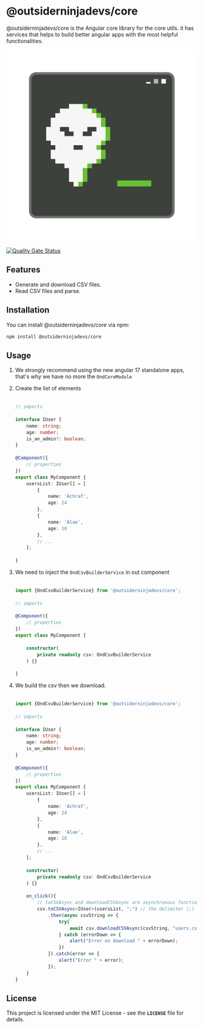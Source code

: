 # @outsiderninjadevs/core

@outsiderninjadevs/core is the Angular core library for the core utils. it has services that helps to build better angular apps with the most helpful functionalities.

![@Outsiderninjadevs/core logo](https://raw.githubusercontent.com/achrafmataich/ond-core/master/projects/outsiderninjadevs/core/assets/ond-logo.png)

[![Quality Gate Status](https://sonarcloud.io/api/project_badges/measure?project=achrafmataich_ond-core&metric=alert_status)](https://sonarcloud.io/summary/new_code?id=achrafmataich_ond-core)

## Features

- Generate and download CSV files.
- Read CSV files and parse.

## Installation

You can install @outsiderninjadevs/core via npm:

```bash
npm install @outsiderninjadevs/core
```

## Usage

1. We strongly recommend using the new angular 17 standalone apps, that's why we have no more the `OndCoreModule`

2. Create the list of elements

    ```ts

    // imports

    interface IUser {
        name: string;
        age: number;
        is_an_admin?: boolean;
    }

    @Component({
        // properties
    })
    export class MyComponent {
        usersList: IUser[] = [
            {
                name: 'Achraf',
                age: 24
            },
            {
                name: 'Alae',
                age: 18
            },
            // ...
        ];

    }

    ```

3. We need to inject the `OndCsvBuilderService` in out component

    ```ts

    import {OndCsvBuilderService} from '@outsiderninjadevs/core';
    
    // imports

    @Component({
        // properties
    })
    export class MyComponent {
        
        constructor(
            private readonly csv: OndCsvBuilderService
        ) {}

    }
    
    ```

4. We build the csv then we download.

    ```ts

    import {OndCsvBuilderService} from '@outsiderninjadevs/core';

    // imports

    interface IUser {
        name: string;
        age: number;
        is_an_admin?: boolean;
    }

    @Component({
        // properties
    })
    export class MyComponent {
        usersList: IUser[] = [
            {
                name: 'Achraf',
                age: 24
            },
            {
                name: 'Alae',
                age: 18
            },
            // ...
        ];

        constructor(
            private readonly csv: OndCsvBuilderService
        ) {}

        on_click(){
            // toCSVAsync and downloadCSVAsync are asynchronous functions
            csv.toCSVAsync<IUser>(usersList, ";") // the delimiter (;) is optional
                .then(async csvString => {
                    try{
                        await csv.downloadCSVAsync(csvString, "users.csv");
                    } catch (errorDown => {
                        alert("Error on download " + errorDown);
                    })
                }).catch(error => {
                    alert("Error " + error);
                });
        }
    }
    
    ```

## License

This project is licensed under the MIT License - see the **`LICENSE`** file for details.
